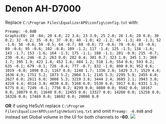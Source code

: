 # Denon AH-D7000
Replace `C:\Program Files\EqualizerAPO\config\config.txt` with:
```
Preamp: -6.0dB
GraphicEQ: 10 -84; 20 4.8; 22 3.6; 23 3.0; 25 2.0; 26 1.6; 28 0.8; 30 0.2; 32 -0.2; 35 -0.6; 37 -0.8; 40 -1.0; 42 -1.2; 45 -1.3; 49 -1.3; 52 -1.0; 56 -0.6; 59 -0.5; 64 -0.7; 68 -0.6; 73 -0.6; 78 -0.6; 83 -0.6; 89 -0.6; 95 -0.6; 102 -0.8; 109 -1.2; 117 -1.4; 125 -1.5; 134 -1.6; 143 -1.7; 153 -1.6; 164 -1.3; 175 -1.1; 188 -1.1; 201 -0.9; 215 -0.7; 230 -0.4; 246 -0.2; 263 0.0; 282 0.4; 301 0.7; 323 1.0; 345 1.3; 369 1.7; 395 1.9; 423 1.8; 452 1.6; 484 1.2; 518 1.0; 554 0.6; 593 0.2; 635 -0.1; 679 -0.1; 726 -0.4; 777 -0.7; 832 -1.0; 890 0.9; 952 0.6; 1019 -0.0; 1090 0.2; 1167 0.8; 1248 1.7; 1336 2.8; 1429 3.7; 1529 4.4; 1636 4.9; 1751 5.2; 1873 5.2; 2004 5.1; 2145 5.3; 2295 5.9; 2455 6.0; 2627 6.0; 2811 6.0; 3008 5.3; 3219 3.8; 3444 2.4; 3685 2.1; 3943 3.0; 4219 4.4; 4514 3.8; 4830 4.8; 5168 6.0; 5530 6.0; 5917 4.8; 6331 1.5; 6775 0.4; 7249 -0.1; 7756 0.2; 8299 0.0; 8880 0.0; 9502 0.0; 10167 0.0; 10879 0.0; 11640 0.0; 12455 0.0; 13327 0.0; 14260 0.0; 15258 0.0; 16326 0.0; 17469 0.0; 18692 0.0; 20000 0.0
```
**OR** if using HeSuVi replace `C:\Program Files\EqualizerAPO\config\HeSuVi\eq.txt` and omit `Preamp: -6.0dB` and instead set Global volume in the UI for both channels to **-60**.
![](https://raw.githubusercontent.com/jaakkopasanen/AutoEq/master/results/Headphone.com/headphoncecom/onear/Denon%20AH-D7000/Denon%20AH-D7000.png)